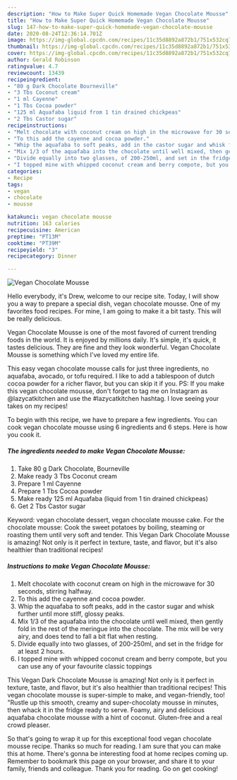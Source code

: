 ```yaml
---
description: "How to Make Super Quick Homemade Vegan Chocolate Mousse"
title: "How to Make Super Quick Homemade Vegan Chocolate Mousse"
slug: 147-how-to-make-super-quick-homemade-vegan-chocolate-mousse
date: 2020-08-24T12:36:14.701Z
image: https://img-global.cpcdn.com/recipes/11c35d8892a872b1/751x532cq70/vegan-chocolate-mousse-recipe-main-photo.jpg
thumbnail: https://img-global.cpcdn.com/recipes/11c35d8892a872b1/751x532cq70/vegan-chocolate-mousse-recipe-main-photo.jpg
cover: https://img-global.cpcdn.com/recipes/11c35d8892a872b1/751x532cq70/vegan-chocolate-mousse-recipe-main-photo.jpg
author: Gerald Robinson
ratingvalue: 4.7
reviewcount: 13439
recipeingredient:
- "80 g Dark Chocolate Bourneville"
- "3 Tbs Coconut cream"
- "1 ml Cayenne"
- "1 Tbs Cocoa powder"
- "125 ml Aquafaba liquid from 1 tin drained chickpeas"
- "2 Tbs Castor sugar"
recipeinstructions:
- "Melt chocolate with coconut cream on high in the microwave for 30 seconds, stirring halfway."
- "To this add the cayenne and cocoa powder."
- "Whip the aquafaba to soft peaks, add in the castor sugar and whisk further until more stiff, glossy peaks."
- "Mix 1/3 of the aquafaba into the chocolate until well mixed, then gently fold in the rest of the meringue into the chocolate. The mix will be very airy, and does tend to fall a bit flat when resting."
- "Divide equally into two glasses, of 200-250ml, and set in the fridge for at least 2 hours."
- "I topped mine with whipped coconut cream and berry compote, but you can use any of your favourite classic toppings"
categories:
- Recipe
tags:
- vegan
- chocolate
- mousse

katakunci: vegan chocolate mousse 
nutrition: 163 calories
recipecuisine: American
preptime: "PT13M"
cooktime: "PT39M"
recipeyield: "3"
recipecategory: Dinner

---
```



![Vegan Chocolate Mousse](https://img-global.cpcdn.com/recipes/11c35d8892a872b1/751x532cq70/vegan-chocolate-mousse-recipe-main-photo.jpg)

Hello everybody, it's Drew, welcome to our recipe site. Today, I will show you a way to prepare a special dish, vegan chocolate mousse. One of my favorites food recipes. For mine, I am going to make it a bit tasty. This will be really delicious.

Vegan Chocolate Mousse is one of the most favored of current trending foods in the world. It is enjoyed by millions daily. It's simple, it's quick, it tastes delicious. They are fine and they look wonderful. Vegan Chocolate Mousse is something which I've loved my entire life.

This easy vegan chocolate mousse calls for just three ingredients, no aquafaba, avocado, or tofu required. I like to add a tablespoon of dutch cocoa powder for a richer flavor, but you can skip it if you. PS: If you make this vegan chocolate mousse, don&#39;t forget to tag me on Instagram as @lazycatkitchen and use the #lazycatkitchen hashtag. I love seeing your takes on my recipes!


To begin with this recipe, we have to prepare a few ingredients. You can cook vegan chocolate mousse using 6 ingredients and 6 steps. Here is how you cook it.

<!--inarticleads1-->

##### The ingredients needed to make Vegan Chocolate Mousse:

1. Take 80 g Dark Chocolate, Bourneville
1. Make ready 3 Tbs Coconut cream
1. Prepare 1 ml Cayenne
1. Prepare 1 Tbs Cocoa powder
1. Make ready 125 ml Aquafaba (liquid from 1 tin drained chickpeas)
1. Get 2 Tbs Castor sugar


Keyword: vegan chocolate dessert, vegan chocolate mousse cake. For the chocolate mousse: Cook the sweet potatoes by boiling, steaming or roasting them until very soft and tender. This Vegan Dark Chocolate Mousse is amazing! Not only is it perfect in texture, taste, and flavor, but it&#39;s also healthier than traditional recipes! 

<!--inarticleads2-->

##### Instructions to make Vegan Chocolate Mousse:

1. Melt chocolate with coconut cream on high in the microwave for 30 seconds, stirring halfway.
1. To this add the cayenne and cocoa powder.
1. Whip the aquafaba to soft peaks, add in the castor sugar and whisk further until more stiff, glossy peaks.
1. Mix 1/3 of the aquafaba into the chocolate until well mixed, then gently fold in the rest of the meringue into the chocolate. The mix will be very airy, and does tend to fall a bit flat when resting.
1. Divide equally into two glasses, of 200-250ml, and set in the fridge for at least 2 hours.
1. I topped mine with whipped coconut cream and berry compote, but you can use any of your favourite classic toppings


This Vegan Dark Chocolate Mousse is amazing! Not only is it perfect in texture, taste, and flavor, but it&#39;s also healthier than traditional recipes! This vegan chocolate mousse is super-simple to make, and vegan-friendly, too! &#34;Rustle up this smooth, creamy and super-chocolaty mousse in minutes, then whack it in the fridge ready to serve. Foamy, airy and delicious aquafaba chocolate mousse with a hint of coconut. Gluten-free and a real crowd pleaser. 

So that's going to wrap it up for this exceptional food vegan chocolate mousse recipe. Thanks so much for reading. I am sure that you can make this at home. There's gonna be interesting food at home recipes coming up. Remember to bookmark this page on your browser, and share it to your family, friends and colleague. Thank you for reading. Go on get cooking!
